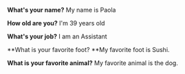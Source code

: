 **What's your name?** My name is Paola

**How old are you?** I'm 39 years old

**What's your job?** I am an Assistant

**What is your favorite foot? **My favorite foot is Sushi.

**What is your favorite animal?** My favorite animal is the dog.
